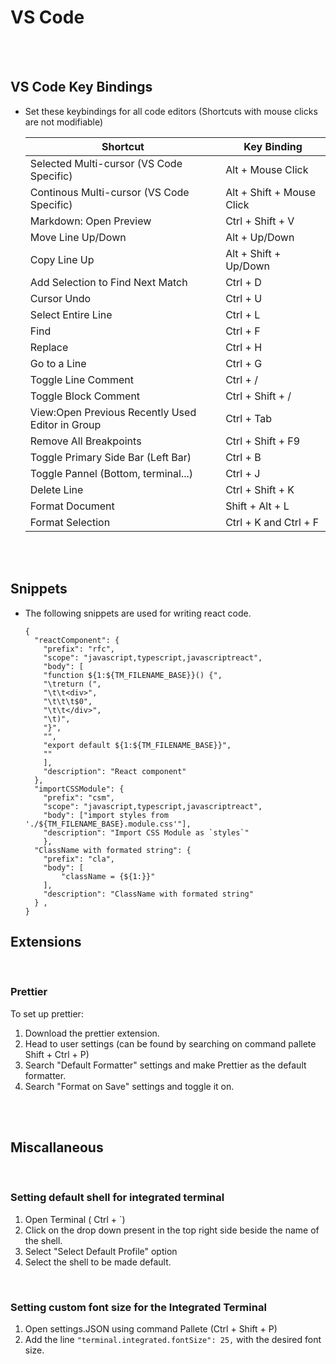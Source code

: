 # VS Code

<br>
<br>

## VS Code Key Bindings

- Set these keybindings for all code editors (Shortcuts with mouse clicks are not modifiable)

  | Shortcut                                         | Key Binding               |
  | ------------------------------------------------ | ------------------------- |
  | Selected Multi-cursor (VS Code Specific)         | Alt + Mouse Click         |
  | Continous Multi-cursor (VS Code Specific)        | Alt + Shift + Mouse Click |
  | Markdown: Open Preview                           | Ctrl + Shift + V          |
  | Move Line Up/Down                                | Alt + Up/Down             |
  | Copy Line Up                                     | Alt + Shift + Up/Down     |
  | Add Selection to Find Next Match                 | Ctrl + D                  |
  | Cursor Undo                                      | Ctrl + U                  |
  | Select Entire Line                               | Ctrl + L                  |
  | Find                                             | Ctrl + F                  |
  | Replace                                          | Ctrl + H                  |
  | Go to a Line                                     | Ctrl + G                  |
  | Toggle Line Comment                              | Ctrl + /                  |
  | Toggle Block Comment                             | Ctrl + Shift + /          |
  | View:Open Previous Recently Used Editor in Group | Ctrl + Tab                |
  | Remove All Breakpoints                           | Ctrl + Shift + F9         |
  | Toggle Primary Side Bar (Left Bar)               | Ctrl + B                  |
  | Toggle Pannel (Bottom, terminal...)              | Ctrl + J                  |
  | Delete Line                                      | Ctrl + Shift + K          |
  | Format Document                                  | Shift + Alt + L           |
  | Format Selection                                 | Ctrl + K and Ctrl + F     |

  <br>
  <br>

## Snippets

- The following snippets are used for writing react code.
  ```
  {
    "reactComponent": {
      "prefix": "rfc",
      "scope": "javascript,typescript,javascriptreact",
      "body": [
      "function ${1:${TM_FILENAME_BASE}}() {",
      "\treturn (",
      "\t\t<div>",
      "\t\t\t$0",
      "\t\t</div>",
      "\t)",
      "}",
      "",
      "export default ${1:${TM_FILENAME_BASE}}",
      ""
      ],
      "description": "React component"
    },
    "importCSSModule": {
      "prefix": "csm",
      "scope": "javascript,typescript,javascriptreact",
      "body": ["import styles from './${TM_FILENAME_BASE}.module.css'"],
      "description": "Import CSS Module as `styles`"
      },
    "ClassName with formated string": {
      "prefix": "cla",
      "body": [
          "className = {${1:}}"
      ],
      "description": "ClassName with formated string"
    } ,
  }
  ```

## Extensions

<br>

### Prettier

To set up prettier:

1. Download the prettier extension.
2. Head to user settings (can be found by searching on command pallete Shift + Ctrl + P)
3. Search "Default Formatter" settings and make Prettier as the default formatter.
4. Search "Format on Save" settings and toggle it on.

<br>
<br>

## Miscallaneous

<br>

### Setting default shell for integrated terminal

1. Open Terminal ( Ctrl + `)
1. Click on the drop down present in the top right side beside the name of the shell.
1. Select "Select Default Profile" option
1. Select the shell to be made default.

<br>

### Setting custom font size for the Integrated Terminal

1. Open settings.JSON using command Pallete (Ctrl + Shift + P)
2. Add the line `"terminal.integrated.fontSize": 25,` with the desired font size.

<br>
<br>
